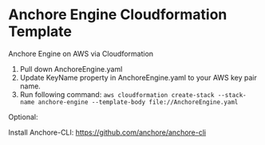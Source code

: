 # Anchore Engine Cloudformation Template

Anchore Engine on AWS via Cloudformation

1. Pull down AnchoreEngine.yaml
2. Update KeyName property in AnchoreEngine.yaml to your AWS key pair name.
3. Run following command: `aws cloudformation create-stack --stack-name anchore-engine --template-body file://AnchoreEngine.yaml`

Optional:

Install Anchore-CLI: https://github.com/anchore/anchore-cli 